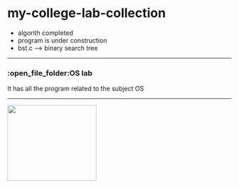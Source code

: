 # my-college-lab-collection

+ algorith completed <br>
+ program is under construction
+ bst.c --> binary search tree 
<hr>
<h3>:open_file_folder:OS lab </h3>
 It has all the program related to the subject OS

<hr>
<img src="https://github.com/Binil-V-B/my-college-lab-collection/blob/main/logo.png" width="200" height="170">